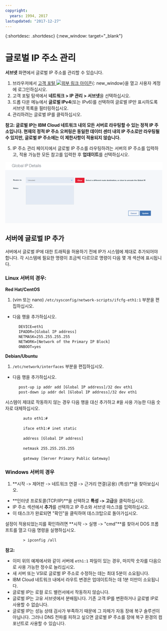 ```yaml
---
copyright:
  years: 1994, 2017
lastupdated: "2017-12-27"
---
```


{:shortdesc: .shortdesc}
{:new_window: target="_blank"}

# 글로벌 IP 주소 관리

**서브넷** 화면에서 글로벌 IP 주소를 관리할 수 있습니다.  

1. 브라우저에서 [고객 포털 ![외부 링크 아이콘](../../icons/launch-glyph.svg "외부 링크 아이콘")](https://control.softlayer.com/){: new_window}을 열고 사용자 계정에 로그인하십시오. 
2. 고객 포털 탐색에서 **네트워크 > IP 관리 > 서브넷**을 선택하십시오. 
3. 드롭 다운 메뉴에서 **글로벌 IPv4**(또는 IPv6)를 선택하여 글로벌 IP만 표시하도록 서브넷 목록을 필터링하십시오. 
4. 관리하려는 글로벌 IP를 클릭하십시오. 
 
  **참고: 글로벌 IP는 IBM Cloud 네트워크 내의 모든 서버로 라우팅할 수 있는 정적 IP 주소입니다. 현재의
  정적 IP 주소 오퍼링은 동일한 데이터 센터 내의 IP 주소로만 라우팅될 수 있지만, 글로벌 IP 주소에는 이 제한사항이
  적용되지 않습니다.**

5. IP 주소 관리 페이지에서 글로벌 IP 주소를 라우팅하려는 서버의 IP 주소를 입력하고, 적용 가능한 모든 참고를 입력한 후 **업데이트**를 선택하십시오. 

![그림 2](images/2_1.png)

## 서버에 글로벌 IP 추가 

서버에서 글로벌 IP에 대한 트래픽을 허용하기 전에 IP가 시스템에 제대로 추가되어야 합니다. 각 시스템에 필요한 명령이 조금씩 다르므로 명령이 다음 몇 개 섹션에 표시됩니다. 

### Linux 서버의 경우:

**Red Hat/CentOS**

1. (vim 또는 nano) `/etc/sysconfig/network-scripts/ifcfg-eth1:1` 부분을 편집하십시오. 

* 다음 행을 추가하십시오. 
```
      DEVICE=eth1
      IPADDR=[Global IP address]
      NETMASK=255.255.255.255
      NETWORK=[Network of the Primary IP Block]
      ONBOOT=yes
```

**Debian/Ubuntu**

1. `/etc/network/interfaces` 부분을 편집하십시오. 

* 다음 행을 추가하십시오. 

```
      post-up ip addr add [Global IP address]/32 dev eth1
      post-down ip addr del [Global IP address]/32 dev eth1
```

시스템이 제대로 작동하지 않는 경우 다음 행을 대신 추가하고 #을 사용 가능한 다음 숫자로 대체하십시오. 

```
        auto eth1:#

        iface eth1:# inet static

        address [Global IP address]

        netmask 255.255.255.255

        gateway [Server Primary Public Gateway]
```

### Windows 서버의 경우

1. **시작 -> 제어판 -> 네트워크 연결 -> 근거리 연결(공용) (특성)**을 찾아보십시오. 
* **인터넷 프로토콜(TCP/IP)**을 선택하고 **특성 -> 고급**을 클릭하십시오. 
* IP 주소 섹션에서 **추가**를 선택하고 IP 주소와 서브넷 마스크를 입력하십시오. 
* 이 태스크가 완료되면 "확인"을 클릭하여 데스크탑으로 돌아가십시오. 

설정이 적용되었는지를 확인하려면 **시작 -> 실행 -> "cmd"**를 찾아서 DOS 프롬프트를 열고 다음 명령을 실행하십시오. 

```
        > ipconfig /all
```

**참고:**

* 이미 위의 예제에서와 같이 서버에 `eth1:1` 파일이 있는 경우, 마지막 숫자를 다음으로 사용 가능한 정수로 늘리십시오. 
* 새 서버 또는 VSI로 글로벌 IP 주소로 수정하는 데는 최대 5분이 소요됩니다.  
* IBM Cloud 네트워크 내에서 라우트 변경은 업데이트하는 데 1분 미만이 소요됩니다. 
* 글로벌 IP는 로컬 로드 밸런서에서 작동하지 않습니다. 
* 글로벌 IP는 고유 서브넷에서 분배됩니다. 기존 고객 IP를 변환하거나 글로벌 IP로 사용할 수 없습니다. 
* 글로벌 IP는 성능 상태 검사가 부족하기 때문에 그 자체가 자동 장애 복구 솔루션이 아닙니다. 그러나 DNS 전파를 피하고 싶으면 글로벌 IP 주소를 장애 복구 환경의 컴포넌트로 사용할 수 있습니다. 

